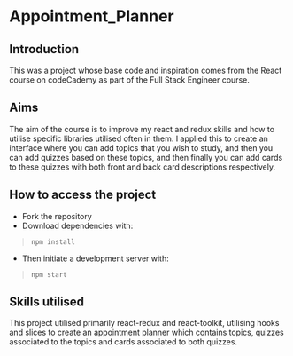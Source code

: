 # Appointment_Planner

## Introduction

This was a project whose base code and inspiration comes from the React course on codeCademy as part of the Full Stack Engineer course.

## Aims
The aim of the course is to improve my react and redux skills and how to utilise specific libraries utilised often in them. I applied this to create an interface where 
you can add topics that you wish to study, and then you can add quizzes based on these topics, and then finally you can add cards to these quizzes with both front and 
back card descriptions respectively.

## How to access the project

+ Fork the repository
+ Download dependencies with:
> ` npm install `
+ Then initiate a development server with:
> ` npm start `

## Skills utilised

This project utilised primarily react-redux and react-toolkit, utilising hooks and slices to create an appointment planner which contains topics, quizzes associated to
the topics and cards associated to both quizzes.

